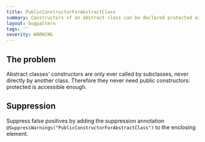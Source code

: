 ```yaml
---
title: PublicConstructorForAbstractClass
summary: Constructors of an abstract class can be declared protected as there is never a need for them to be public
layout: bugpattern
tags: ''
severity: WARNING
---
```


<!--
*** AUTO-GENERATED, DO NOT MODIFY ***
To make changes, edit the @BugPattern annotation or the explanation in docs/bugpattern.
-->


## The problem
Abstract classes' constructors are only ever called by subclasses, never directly by another class. Therefore they never need public constructors: protected is accessible enough.

## Suppression
Suppress false positives by adding the suppression annotation `@SuppressWarnings("PublicConstructorForAbstractClass")` to the enclosing element.
